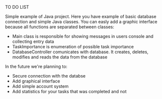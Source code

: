 TO DO LIST

Simple example of Java project. Here you have example of basic database connection and simple Java classes.
You can easly add a graphic interface because all functions are separated between classes:
- Main class is responsible for showing messages in users console and collecting entry data
- TaskImportance is enumeration of possible task importance
- DatabaseController comunicates with database. It creates, deletes, modifies and reads the data from the database

In the future we're planning to:
- Secure connection with the databse
- Add graphical interface
- Add simple account system
- Add statistics for your tasks that was completed and not
